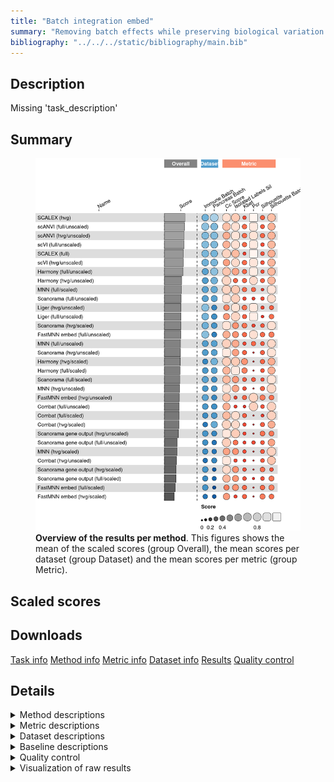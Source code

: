 ```yaml
---
title: "Batch integration embed"
summary: "Removing batch effects while preserving biological variation (embedding output)"
bibliography: "../../../static/bibliography/main.bib"
---
```


<script src="index_files/libs/htmlwidgets-1.5.4/htmlwidgets.js"></script>
<link href="index_files/libs/datatables-css-0.0.0/datatables-crosstalk.css" rel="stylesheet" />
<script src="index_files/libs/datatables-binding-0.25/datatables.js"></script>
<script src="index_files/libs/jquery-3.6.0/jquery-3.6.0.min.js"></script>
<link href="index_files/libs/dt-core-1.11.3/css/jquery.dataTables.min.css" rel="stylesheet" />
<link href="index_files/libs/dt-core-1.11.3/css/jquery.dataTables.extra.css" rel="stylesheet" />
<script src="index_files/libs/dt-core-1.11.3/js/jquery.dataTables.min.js"></script>
<link href="index_files/libs/dt-ext-select-1.11.3/css/select.dataTables.min.css" rel="stylesheet" />
<script src="index_files/libs/dt-ext-select-1.11.3/js/dataTables.select.min.js"></script>
<link href="index_files/libs/dt-ext-searchpanes-1.11.3/css/searchPanes.dataTables.min.css" rel="stylesheet" />
<script src="index_files/libs/dt-ext-searchpanes-1.11.3/js/dataTables.searchPanes.min.js"></script>
<script src="index_files/libs/jszip-1.11.3/jszip.min.js"></script>
<script src="index_files/libs/pdfmake-1.11.3/pdfmake.js"></script>
<script src="index_files/libs/pdfmake-1.11.3/vfs_fonts.js"></script>
<link href="index_files/libs/dt-ext-buttons-1.11.3/css/buttons.dataTables.min.css" rel="stylesheet" />
<script src="index_files/libs/dt-ext-buttons-1.11.3/js/dataTables.buttons.min.js"></script>
<script src="index_files/libs/dt-ext-buttons-1.11.3/js/buttons.html5.min.js"></script>
<script src="index_files/libs/dt-ext-buttons-1.11.3/js/buttons.colVis.min.js"></script>
<script src="index_files/libs/dt-ext-buttons-1.11.3/js/buttons.print.min.js"></script>
<link href="index_files/libs/crosstalk-1.2.0/css/crosstalk.min.css" rel="stylesheet" />
<script src="index_files/libs/crosstalk-1.2.0/js/crosstalk.min.js"></script>
<script src="index_files/libs/kePrint-0.0.1/kePrint.js"></script>
<link href="index_files/libs/lightable-0.0.1/lightable.css" rel="stylesheet" />


## Description

Missing 'task_description'

## Summary

<figure>
<img src="index.markdown_strict_files/figure-markdown_strict/summary-1.png" width="771" alt="Overview of the results per method. This figures shows the mean of the scaled scores (group Overall), the mean scores per dataset (group Dataset) and the mean scores per metric (group Metric)." />
<figcaption aria-hidden="true"><strong>Overview of the results per method</strong>. This figures shows the mean of the scaled scores (group Overall), the mean scores per dataset (group Dataset) and the mean scores per metric (group Metric).</figcaption>
</figure>

## Scaled scores

<div id="htmlwidget-18bbed02136a8447e906" style="width:100%;height:auto;" class="datatables html-widget"></div>
<script type="application/json" data-for="htmlwidget-18bbed02136a8447e906">{"x":{"filter":"none","vertical":false,"extensions":["Select","SearchPanes","Buttons"],"data":[["<a href=\"/bibliography#korsunsky2019fast\">Harmony (hvg/scaled)<\/a>","<a href=\"/bibliography#hansen2012removing\">Combat (hvg/scaled)<\/a>","<a href=\"/bibliography#hansen2012removing\">Combat (full/scaled)<\/a>","<a href=\"/bibliography#korsunsky2019fast\">Harmony (full/scaled)<\/a>","<a href=\"/bibliography#xiong2021online\">SCALEX (hvg)<\/a>","<a href=\"/bibliography#lun2019fastmnn\">FastMNN embed (full/unscaled)<\/a>","<a href=\"/bibliography#welch2019single\">Liger (full/unscaled)<\/a>","<a href=\"/bibliography#welch2019single\">Liger (hvg/unscaled)<\/a>","<a href=\"/bibliography#xu2021probabilistic\">scANVI (full/unscaled)<\/a>","<a href=\"/bibliography#xiong2021online\">SCALEX (hvg)<\/a>","<a href=\"/bibliography#korsunsky2019fast\">Harmony (full/unscaled)<\/a>","<a href=\"/bibliography#korsunsky2019fast\">Harmony (hvg/scaled)<\/a>","<a href=\"/bibliography#xu2021probabilistic\">scANVI (full/unscaled)<\/a>","<a href=\"/bibliography#xu2021probabilistic\">scANVI (hvg/unscaled)<\/a>","<a href=\"/bibliography#lopez2018deep\">scVI (full/unscaled)<\/a>","<a href=\"/bibliography#xu2021probabilistic\">scANVI (hvg/unscaled)<\/a>","<a href=\"/bibliography#hansen2012removing\">Combat (full/scaled)<\/a>","<a href=\"/bibliography#lopez2018deep\">scVI (full/unscaled)<\/a>","<a href=\"/bibliography#xu2021probabilistic\">scANVI (hvg/unscaled)<\/a>","<a href=\"/bibliography#xu2021probabilistic\">scANVI (full/unscaled)<\/a>","<a href=\"/bibliography#lopez2018deep\">scVI (full/unscaled)<\/a>","<a href=\"/bibliography#korsunsky2019fast\">Harmony (full/scaled)<\/a>","<a href=\"/bibliography#lopez2018deep\">scVI (hvg/unscaled)<\/a>","<a href=\"/bibliography#xiong2021online\">SCALEX (full)<\/a>","<a href=\"/bibliography#hansen2012removing\">Combat (hvg/scaled)<\/a>","<a href=\"/bibliography#xiong2021online\">SCALEX (full)<\/a>","<a href=\"/bibliography#lopez2018deep\">scVI (hvg/unscaled)<\/a>","<a href=\"/bibliography#xiong2021online\">SCALEX (full)<\/a>","<a href=\"/bibliography#lopez2018deep\">scVI (hvg/unscaled)<\/a>","<a href=\"/bibliography#korsunsky2019fast\">Harmony (full/unscaled)<\/a>","<a href=\"/bibliography#korsunsky2019fast\">Harmony (hvg/unscaled)<\/a>","<a href=\"/bibliography#xiong2021online\">SCALEX (hvg)<\/a>","<a href=\"/bibliography#hie2019efficient\">Scanorama (hvg/scaled)<\/a>","<a href=\"/bibliography#hie2019efficient\">Scanorama (full/scaled)<\/a>","<a href=\"/bibliography#haghverdi2018batch\">MNN (full/scaled)<\/a>","<a href=\"/bibliography#welch2019single\">Liger (full/unscaled)<\/a>","<a href=\"/bibliography#korsunsky2019fast\">Harmony (hvg/unscaled)<\/a>","<a href=\"/bibliography#haghverdi2018batch\">MNN (full/scaled)<\/a>","<a href=\"/bibliography#welch2019single\">Liger (hvg/unscaled)<\/a>","<a href=\"/bibliography#lun2019fastmnn\">FastMNN embed (full/unscaled)<\/a>","<a href=\"/bibliography#haghverdi2018batch\">MNN (full/scaled)<\/a>","<a href=\"/bibliography#hie2019efficient\">Scanorama (full/unscaled)<\/a>","<a href=\"/bibliography#hie2019efficient\">Scanorama (full/unscaled)<\/a>","<a href=\"/bibliography#hie2019efficient\">Scanorama (full/unscaled)<\/a>","<a href=\"/bibliography#korsunsky2019fast\">Harmony (full/unscaled)<\/a>","<a href=\"/bibliography#lun2019fastmnn\">FastMNN embed (hvg/unscaled)<\/a>","<a href=\"/bibliography#lun2019fastmnn\">FastMNN embed (full/scaled)<\/a>","<a href=\"/bibliography#haghverdi2018batch\">MNN (full/unscaled)<\/a>","<a href=\"/bibliography#hie2019efficient\">Scanorama (hvg/unscaled)<\/a>","<a href=\"/bibliography#hie2019efficient\">Scanorama (full/scaled)<\/a>","<a href=\"/bibliography#haghverdi2018batch\">MNN (full/unscaled)<\/a>","<a href=\"/bibliography#korsunsky2019fast\">Harmony (hvg/unscaled)<\/a>","<a href=\"/bibliography#hie2019efficient\">Scanorama gene output (hvg/scaled)<\/a>","<a href=\"/bibliography#hie2019efficient\">Scanorama (hvg/unscaled)<\/a>","<a href=\"/bibliography#haghverdi2018batch\">MNN (full/unscaled)<\/a>","<a href=\"/bibliography#hie2019efficient\">Scanorama (hvg/unscaled)<\/a>","<a href=\"/bibliography#haghverdi2018batch\">MNN (hvg/unscaled)<\/a>","<a href=\"/bibliography#hie2019efficient\">Scanorama (hvg/scaled)<\/a>","<a href=\"/bibliography#hansen2012removing\">Combat (full/unscaled)<\/a>","<a href=\"/bibliography#korsunsky2019fast\">Harmony (full/scaled)<\/a>","<a href=\"/bibliography#haghverdi2018batch\">MNN (hvg/unscaled)<\/a>","<a href=\"/bibliography#haghverdi2018batch\">MNN (hvg/unscaled)<\/a>","<a href=\"/bibliography#hie2019efficient\">Scanorama gene output (full/scaled)<\/a>","<a href=\"/bibliography#hie2019efficient\">Scanorama gene output (hvg/unscaled)<\/a>","<a href=\"/bibliography#hansen2012removing\">Combat (full/unscaled)<\/a>","<a href=\"/bibliography#hie2019efficient\">Scanorama gene output (full/unscaled)<\/a>","<a href=\"/bibliography#hie2019efficient\">Scanorama (full/scaled)<\/a>","<a href=\"/bibliography#hansen2012removing\">Combat (full/unscaled)<\/a>","<a href=\"/bibliography#welch2019single\">Liger (full/unscaled)<\/a>","<a href=\"/bibliography#hansen2012removing\">Combat (full/scaled)<\/a>","<a href=\"/bibliography#hie2019efficient\">Scanorama gene output (hvg/unscaled)<\/a>","<a href=\"/bibliography#haghverdi2018batch\">MNN (hvg/scaled)<\/a>","<a href=\"/bibliography#lun2019fastmnn\">FastMNN embed (hvg/unscaled)<\/a>","<a href=\"/bibliography#korsunsky2019fast\">Harmony (hvg/scaled)<\/a>","<a href=\"/bibliography#hansen2012removing\">Combat (hvg/unscaled)<\/a>","<a href=\"/bibliography#hie2019efficient\">Scanorama gene output (hvg/unscaled)<\/a>","<a href=\"/bibliography#welch2019single\">Liger (hvg/unscaled)<\/a>","<a href=\"/bibliography#hie2019efficient\">Scanorama gene output (full/unscaled)<\/a>","<a href=\"/bibliography#hie2019efficient\">Scanorama (hvg/scaled)<\/a>","<a href=\"/bibliography#hie2019efficient\">Scanorama gene output (full/scaled)<\/a>","<a href=\"/bibliography#hansen2012removing\">Combat (hvg/unscaled)<\/a>","<a href=\"/bibliography#lun2019fastmnn\">FastMNN embed (full/unscaled)<\/a>","<a href=\"/bibliography#hansen2012removing\">Combat (hvg/scaled)<\/a>","<a href=\"/bibliography#hie2019efficient\">Scanorama gene output (full/unscaled)<\/a>","<a href=\"/bibliography#haghverdi2018batch\">MNN (hvg/scaled)<\/a>","<a href=\"/bibliography#lun2019fastmnn\">FastMNN embed (hvg/scaled)<\/a>","<a href=\"/bibliography#lun2019fastmnn\">FastMNN embed (full/scaled)<\/a>","<a href=\"/bibliography#lun2019fastmnn\">FastMNN embed (hvg/unscaled)<\/a>","<a href=\"/bibliography#hansen2012removing\">Combat (hvg/unscaled)<\/a>","<a href=\"/bibliography#hie2019efficient\">Scanorama gene output (hvg/scaled)<\/a>","<a href=\"/bibliography#hie2019efficient\">Scanorama gene output (full/scaled)<\/a>","<a href=\"/bibliography#haghverdi2018batch\">MNN (hvg/scaled)<\/a>","<a href=\"/bibliography#lun2019fastmnn\">FastMNN embed (hvg/scaled)<\/a>","<a href=\"/bibliography#lun2019fastmnn\">FastMNN embed (hvg/scaled)<\/a>","<a href=\"/bibliography#lun2019fastmnn\">FastMNN embed (full/scaled)<\/a>","<a href=\"/bibliography#hie2019efficient\">Scanorama gene output (hvg/scaled)<\/a>"],["<a href=\"/bibliography#luecken2022benchmarking\">Pancreas (by batch)<\/a>","<a href=\"/bibliography#luecken2022benchmarking\">Pancreas (by batch)<\/a>","<a href=\"/bibliography#luecken2022benchmarking\">Pancreas (by batch)<\/a>","<a href=\"/bibliography#luecken2022benchmarking\">Pancreas (by batch)<\/a>","<a href=\"/bibliography#luecken2022benchmarking\">Pancreas (by batch)<\/a>","<a href=\"/bibliography#luecken2022benchmarking\">Immune (by batch)<\/a>","<a href=\"/bibliography#luecken2022benchmarking\">Immune (by batch)<\/a>","<a href=\"/bibliography#luecken2022benchmarking\">Immune (by batch)<\/a>","<a href=\"/bibliography#luecken2022benchmarking\">Immune (by batch)<\/a>","Overall mean","<a href=\"/bibliography#luecken2022benchmarking\">Pancreas (by batch)<\/a>","Overall mean","Overall mean","<a href=\"/bibliography#luecken2022benchmarking\">Pancreas (by batch)<\/a>","<a href=\"/bibliography#luecken2022benchmarking\">Immune (by batch)<\/a>","Overall mean","Overall mean","Overall mean","<a href=\"/bibliography#luecken2022benchmarking\">Immune (by batch)<\/a>","<a href=\"/bibliography#luecken2022benchmarking\">Pancreas (by batch)<\/a>","<a href=\"/bibliography#luecken2022benchmarking\">Pancreas (by batch)<\/a>","Overall mean","<a href=\"/bibliography#luecken2022benchmarking\">Pancreas (by batch)<\/a>","<a href=\"/bibliography#luecken2022benchmarking\">Immune (by batch)<\/a>","Overall mean","Overall mean","Overall mean","<a href=\"/bibliography#luecken2022benchmarking\">Pancreas (by batch)<\/a>","<a href=\"/bibliography#luecken2022benchmarking\">Immune (by batch)<\/a>","Overall mean","<a href=\"/bibliography#luecken2022benchmarking\">Pancreas (by batch)<\/a>","<a href=\"/bibliography#luecken2022benchmarking\">Immune (by batch)<\/a>","<a href=\"/bibliography#luecken2022benchmarking\">Immune (by batch)<\/a>","<a href=\"/bibliography#luecken2022benchmarking\">Immune (by batch)<\/a>","<a href=\"/bibliography#luecken2022benchmarking\">Pancreas (by batch)<\/a>","Overall mean","Overall mean","Overall mean","Overall mean","Overall mean","<a href=\"/bibliography#luecken2022benchmarking\">Immune (by batch)<\/a>","<a href=\"/bibliography#luecken2022benchmarking\">Pancreas (by batch)<\/a>","Overall mean","<a href=\"/bibliography#luecken2022benchmarking\">Immune (by batch)<\/a>","<a href=\"/bibliography#luecken2022benchmarking\">Immune (by batch)<\/a>","<a href=\"/bibliography#luecken2022benchmarking\">Immune (by batch)<\/a>","<a href=\"/bibliography#luecken2022benchmarking\">Immune (by batch)<\/a>","<a href=\"/bibliography#luecken2022benchmarking\">Pancreas (by batch)<\/a>","<a href=\"/bibliography#luecken2022benchmarking\">Pancreas (by batch)<\/a>","Overall mean","Overall mean","<a href=\"/bibliography#luecken2022benchmarking\">Immune (by batch)<\/a>","<a href=\"/bibliography#luecken2022benchmarking\">Immune (by batch)<\/a>","Overall mean","<a href=\"/bibliography#luecken2022benchmarking\">Immune (by batch)<\/a>","<a href=\"/bibliography#luecken2022benchmarking\">Immune (by batch)<\/a>","<a href=\"/bibliography#luecken2022benchmarking\">Immune (by batch)<\/a>","Overall mean","<a href=\"/bibliography#luecken2022benchmarking\">Immune (by batch)<\/a>","<a href=\"/bibliography#luecken2022benchmarking\">Immune (by batch)<\/a>","Overall mean","<a href=\"/bibliography#luecken2022benchmarking\">Pancreas (by batch)<\/a>","<a href=\"/bibliography#luecken2022benchmarking\">Immune (by batch)<\/a>","<a href=\"/bibliography#luecken2022benchmarking\">Immune (by batch)<\/a>","Overall mean","<a href=\"/bibliography#luecken2022benchmarking\">Immune (by batch)<\/a>","<a href=\"/bibliography#luecken2022benchmarking\">Pancreas (by batch)<\/a>","<a href=\"/bibliography#luecken2022benchmarking\">Pancreas (by batch)<\/a>","<a href=\"/bibliography#luecken2022benchmarking\">Pancreas (by batch)<\/a>","<a href=\"/bibliography#luecken2022benchmarking\">Immune (by batch)<\/a>","Overall mean","<a href=\"/bibliography#luecken2022benchmarking\">Immune (by batch)<\/a>","Overall mean","<a href=\"/bibliography#luecken2022benchmarking\">Immune (by batch)<\/a>","<a href=\"/bibliography#luecken2022benchmarking\">Pancreas (by batch)<\/a>","<a href=\"/bibliography#luecken2022benchmarking\">Pancreas (by batch)<\/a>","<a href=\"/bibliography#luecken2022benchmarking\">Pancreas (by batch)<\/a>","Overall mean","<a href=\"/bibliography#luecken2022benchmarking\">Pancreas (by batch)<\/a>","Overall mean","Overall mean","<a href=\"/bibliography#luecken2022benchmarking\">Pancreas (by batch)<\/a>","<a href=\"/bibliography#luecken2022benchmarking\">Immune (by batch)<\/a>","<a href=\"/bibliography#luecken2022benchmarking\">Pancreas (by batch)<\/a>","Overall mean","<a href=\"/bibliography#luecken2022benchmarking\">Immune (by batch)<\/a>","Overall mean","<a href=\"/bibliography#luecken2022benchmarking\">Pancreas (by batch)<\/a>","<a href=\"/bibliography#luecken2022benchmarking\">Immune (by batch)<\/a>","Overall mean","<a href=\"/bibliography#luecken2022benchmarking\">Pancreas (by batch)<\/a>","<a href=\"/bibliography#luecken2022benchmarking\">Pancreas (by batch)<\/a>","Overall mean","<a href=\"/bibliography#luecken2022benchmarking\">Pancreas (by batch)<\/a>","<a href=\"/bibliography#luecken2022benchmarking\">Pancreas (by batch)<\/a>","<a href=\"/bibliography#luecken2022benchmarking\">Pancreas (by batch)<\/a>"],[0.830342082143962,0.818481492415369,0.780900014851688,0.721544094696514,0.695262222490631,0.674350034602808,0.640363530320094,0.634133829250519,0.633954219686547,0.630841692361462,0.629910706441419,0.619789791452365,0.615696081692362,0.613149832439094,0.610519954898054,0.607226865263309,0.607056473757805,0.603663524472297,0.601303898087524,0.597437943698178,0.596807094046539,0.593419752710605,0.591613372265102,0.590849547664429,0.590639145661571,0.583467405171567,0.582941062620936,0.576085262678706,0.57426875297677,0.570758930705878,0.570585925580242,0.566421162232292,0.556799203408421,0.554438739869072,0.540889994218273,0.538208823730244,0.532403561951609,0.527671172054387,0.518695568158626,0.518574981746516,0.514452349890501,0.514087342556715,0.513420777779509,0.512754213002302,0.511607154970338,0.507371020481316,0.503875800331133,0.500400508382689,0.499715435058483,0.496828449749993,0.494923026268744,0.494221198322976,0.493806615072112,0.493215705387948,0.489445544154798,0.486715975717414,0.469066653509971,0.467887118784029,0.465824655636025,0.465295410724695,0.464833501267166,0.46060034902436,0.457844780931357,0.457349749648992,0.452475094082026,0.439312450900809,0.439218159630915,0.439125532528027,0.436054117140394,0.433212932663923,0.431365600486338,0.431314288544008,0.425568366523619,0.409237500760768,0.405777339361165,0.405381451323684,0.403257307066734,0.396863869796751,0.378975034159637,0.377248184419719,0.374028435402145,0.362799928890224,0.362796798907774,0.354415288692692,0.353877298724743,0.345829587579965,0.344601091446909,0.343765712565923,0.342279531443126,0.324728193487132,0.296651587908081,0.276440308905478,0.269059824590412,0.192290061600859,0.185326382562686,0.155649771902152],[0.817024723263382,0.866909742410789,0.47452401217796,0.593263708636982,0.862364979640969,0.907529931898622,0.615841008076835,0.58912476611107,0.759573111334184,0.829342073906419,0.724667368001618,0.755421547781379,0.689812562032545,0.542396853430546,0.645228123721155,0.612402520272751,0.666011503375278,0.632610439153294,0.682408187114955,0.620052012730906,0.619992754585433,0.646342906309036,0.467635113092525,0.87480332994217,0.775594330246347,0.777322432757356,0.559275937450766,0.679841535572542,0.650916761809008,0.720018089016806,0.901494512535541,0.796319168171869,0.849305285273427,0.61010191629458,0.786929798029188,0.516064490577518,0.793849624376047,0.776611576457153,0.442240520826855,0.617485618174948,0.766293354885118,0.898099268969968,0.880878404544038,0.863657540118108,0.715368810031994,0.741153454725657,0.697167999708932,0.715869070452185,0.929934892406132,0.673961703549731,0.766800074298556,0.686204736216553,0.779672046346102,0.924763279483366,0.817731078144927,0.9195916665606,0.888299955624552,0.868346930850879,0.677557700350456,0.699422103981091,0.867526259469112,0.846752563313672,0.454748272714258,0.900462597700239,0.61628103234067,0.765671044101939,0.737821490804882,0.555004364330884,0.416287973078201,0.857498994572595,0.899996163207041,0.4587351006166,0.702555605220062,0.693818372299377,0.908967483772909,0.899529728713843,0.29535627554264,0.760832407994633,0.887388576428331,0.649444429615464,0.897930126682128,0.327441304451274,0.684278918081906,0.755993771887327,0.569144104689491,0.63454495625121,0.412605603071036,0.663957755714467,0.886892769591348,0.807272671900136,0.84414058651667,0.679553108762382,0.543275012838434,0.452005069425659,0.128043206433141,0.834873297454169],[2.57636572567016,2.67175413423402,2.84624473380869,2.35601917025574,0.834887837314588,1.30182163530936,1.35786858890336,1.10294848841754,0.95098282850757,0.73506505133665,0.594545675540861,1.52908837560418,0.841109879195853,0.881609065146573,0.965574200122554,0.865008743351928,1.74357211319992,0.84431597294247,0.848408421557283,0.731236929884136,0.723057745762386,1.59461798109076,0.867115042403498,0.757287920307357,1.64934241933852,0.667893390081874,0.809604148057879,0.578498859856391,0.752093253712259,0.580739697250494,0.137514533132544,0.635242265358712,0.995728699460183,1.24364118941017,0.57918079632583,0.971107484582301,0.31491014617281,0.733952367019481,0.903251561122935,0.574731190854654,0.888723937713132,0.60616623654856,0.764814544150131,0.923462851751701,0.566933718960127,0.38645492937036,1.30170687616571,0.355981572655357,0.334454453682327,0.652252995111942,0.602379690099591,0.492305759213077,1.18457006298094,0.560246391929404,0.848777807543825,0.786038330176481,0.800232830326475,0.256899942129659,0.346419637881698,0.833216791925773,0.576226427242851,0.352220024159227,1.24614063421745,0.906202829681479,0.165215033857642,0.714689219160287,0.0608648008137105,-0.0159895701664143,0.584346380261241,0.640899492591148,0.754808759807816,1.01328368824671,-0.00490431685608753,0.481811025538206,0.0648557951054838,0.603414689934153,0.703554633828332,0.376376937321667,-0.481928815200864,0.629801520419239,0.205815932080866,-0.152359253600056,0.626930704443017,0.0380646554830471,0.287772997730186,0.386454161995521,0.574673807121942,-0.396263563082535,0.346776069056248,0.341040245488576,0.0134624066210258,-0.437737692786339,-0.00485570015533979,-0.396165562306201,-0.152359261921824,-0.502489572003783],[0.663251890474017,0.369026289600275,0.45091185162956,0.527461278262548,0.356888986188047,0.325034295796254,0.423575778165513,0.514293178403545,0.23239775666668,0.22112932854322,0.512789204618928,0.505403376624209,0.343076426560841,0.471309639408174,0.233748080774813,0.343882273285101,0.291876899339057,0.332230615862767,0.216454907162028,0.453755096455002,0.430713150950721,0.43400120318647,0.466526734718717,0.0981908804787617,0.2090517226846,0.184892494634373,0.343016309158287,0.271594108789984,0.219505883597856,0.318059039475134,0.511180921776536,0.0853696708983927,0.301525970374051,0.233610325666217,0.390372704327288,0.303596728404076,0.318297898186414,0.327215315551289,0.360557102768861,0.325149035328528,0.26405792677529,0.274175136724371,0.213624840937664,0.153074545150957,0.123328874331339,0.258191365564825,0.323710646686708,0.28482873531585,0.420699892954371,0.275721457125482,0.210038453333158,0.125414874596293,0.185444248579084,0.305355726723801,0.135248171350466,0.190011560493231,0.142086155225457,0.37242440569741,0.0358827034548521,0.340541128110392,0.240619635387434,0.33915311554941,0.189850206559666,0.131351237858113,0.144499207319947,0.188703811072265,0.317832588584747,0.253115711185042,0.18361767864264,0.132841947048555,0.192080543983844,0.137159576738983,0.310979999123761,0.347554862774401,0.306982899740973,0.252809850109575,0.206821027134178,0.178134218194823,0.44332284102077,0.247679891299659,0.163287623420266,0.325263774860801,0.0490771557689262,0.167564625317381,0.221780666054643,0.25548648411094,0.324372328954422,0.363768632682696,0.0195923470995595,0.240316943663484,0.305509576039652,0.306401755370302,0.309913461958073,0.364340439805206,0.325034011222136,0.295189638747884],[0,0,0,0,0.999115030629539,0.811083319092704,0.945027501802242,0.933240984689415,0.920569869692177,0.998493370813719,0.918394476206077,0,0.907257911300629,0.798812714822855,0.936025116621954,0.856391268599603,0,0.922247431525944,0.913969822376352,0.893945952909081,0.908469746429935,0,0.823644325942928,0.999679237780285,0,0.999818832209168,0.877660953070251,0.999958426638051,0.931677580197573,0.928670860366357,0.737833272943568,0.9978717109979,0.153420987824245,0.214963411623645,0.514515720508234,0.94857980516422,0.809841073161251,0.312825641661695,0.904874057266294,0.838148323201644,0.111135562815157,0.191624606964657,0.178596810287025,0.165569013609393,0.938947244526638,0.859880242740493,0,0.465506074310385,0,0.28311871811498,0.322103969843716,0.881848873378933,2.54566659766631e-06,0.0086695122655691,0.178701865377046,0.0173390245311382,7.0924966909716e-07,0.203093189356773,0.888763724464859,0,5.27701146488323e-07,3.46152623879485e-07,0.0882538409673705,1.15518336628706e-06,0.766829617838126,0.0374242392731724,0.351274024606314,0.644895511211393,0.952132108526197,0,6.75845853719596e-07,2.45469761003791e-06,0.778708602059547,0,0,1.96508341152127e-07,0.876507129843173,0.224842371863467,0.2527653908893,0.0939722418150608,0,0.865213327310585,0,0.412260504453761,1.22734880501896e-06,0,0,0.6975369613786,0,1.27283329883316e-06,0.099690642662751,0,0,0,0,0],[0.394675572076878,0.337150526055593,0.132648146102164,0.259401304901277,0.339426508191759,0.19686336377047,0.189078082392577,0.257980177886259,0.321854332077644,0.308630414204542,0.232290809678538,0.320575324047197,0.28500238622279,0.303851896878175,0.253846904207843,0.322023492251542,0.168891493423439,0.234350781802185,0.340195087624908,0.248150440367936,0.214854659396528,0.257736159542172,0.257334040096225,0.250805356156892,0.300237293836763,0.250401843718733,0.254036784785468,0.249998331280574,0.250739529474711,0.221681851732572,0.346678451350689,0.277834320217325,0.255557864240707,0.239897773917177,0.0655898472061971,0.142834322904406,0.298095613738948,0.145062852768757,0.200668194466208,0.341513842078895,0.224535858331317,0.20549968856788,0.223600237909866,0.241700787251852,0.211072893786607,0.299094738414577,0.196871938328208,0.253259971684196,0.308961318914888,0.220988023167532,0.267349111208317,0.249512776127207,0.311279805869757,0.298268913004528,0.281438250732439,0.287576507094169,0.296217357436288,0.262567179311614,0.228754277235266,0.256071014183068,0.307137977812783,0.318058598189278,0.258859733812755,0.331806221225661,0.247604177468588,0.252052508755492,0.202078272417887,0.266454077701909,0.0965905634162349,0.205134840744714,0.364061944967837,0.282147191982371,0.407615832080041,0.246475076017516,0.284434740768801,0.396317668710014,0.143356211046157,0.266143206019514,0.269576494382521,0.249628992901794,0.265625129941367,0.48616432038732,0.263324061617932,0.280233903283536,0.279374430393789,0.29908363168422,0.341518119446147,0.516136925745504,0.246815519113933,0.353931134472838,0.240398251990832,0.276601668805207,0.407615841194363,0.516148050704507,0.486164300564085,0.396582463075919],[0.530734581379332,0.666048262191532,0.781071345391749,0.593119106122538,0.778889992978884,0.503767661749436,0.310790222580032,0.407215379995287,0.618347419841025,0.69238991536422,0.79677670460249,0.608250124657219,0.627917324841517,0.680918824948242,0.628697303940009,0.643652893818929,0.771986833209137,0.656225905547119,0.606386962689616,0.637487229842009,0.68375450715423,0.627820266135191,0.66742497733672,0.564330561321108,0.609609107863197,0.6204754376279,0.654052243202965,0.676620313934693,0.64067950906921,0.655384046393906,0.788813861742577,0.605889837749556,0.785256413277913,0.784417822302641,0.908751098912902,0.347070110748941,0.659427016074185,0.870359278867949,0.300581972500605,0.414421880840427,0.831967458822996,0.908959117564855,0.819009828848328,0.7290605401318,0.513991388185323,0.499451392071981,0.503797341097243,0.926957625878164,1.00424205239318,0.874927801430294,0.800866858829124,0.530040170405793,0.501870980990198,0.861990408921021,0.674776091780084,0.719738765448863,0.687562913197386,0.843991065357838,0.617569890429021,0.662521426147844,0.797490179989669,0.907417446781952,0.509215997316637,0.474274456245094,0.774421495667184,0.677333883041701,0.965437780557947,0.931273100905347,0.38334999891785,0.762902321026525,0.377245515105638,0.696557718981775,0.358454477514393,0.685765667935106,0.869423116778821,0.280216573966181,0.193948565005922,0.5748540773864,0.902725717437763,0.392962030467096,0.711511800288244,0.325076099931418,0.553169953534861,0.472374271731099,0.765190366131546,0.499408291437901,0.41443669008791,0.217457562956805,0.553600483797667,0.20580689256446,0.276708063617555,0.833823013281317,0.358410331706941,0.217412371975982,0.325076039078578,-0.0902571958612774],[2050,848,1149,1931,3790,880,29559,4280,25942,5415,1952,1740.5,27165.5,4498,55979,6807,964,38513.5,9116,28389,21048,1806.5,25098,28229,914,27314,24229.5,26399,23361,1906.5,1884,7040,739,4820,28350,23879.5,1777,18719.5,4094.5,839.5,9089,11450,7135.5,2821,1861,819,1200,12240,1197,3305.5,17749,1670,1839,1283,23258,1369,2630,993,840,1682,2149,1668,14477,659,919,5360,1791,998,18200,779,1033,2810,713.5,1431,848,1407,3909,8214.5,1247,13703,929,799,980,11069,2288.5,730,1119,608,1010,1543,12929,1767,674,618,1038,1247],[507.8,169.1,261.5,1034,2176,83.6,101.5,101.7,1558.3,1885.25,1135.7,722.3,1553.7,1389.4,2277.7,1728.3,362.05,2434.45,2067.2,1549.1,2591.2,1214.9,1379.8,2497,156.1,2278.6,1392.5,2060.2,1405.2,1168.05,1043.1,1594.5,412,1271.6,2672,100.95,1087.3,1974.75,102.4,81.35,1277.5,1305.5,1281.6,1257.7,1200.4,70.4,88.2,2649.1,217.4,1302.95,2227.4,1131.5,321.7,370.45,1805.7,523.5,1280.3,301.55,156.7,1395.8,797.55,314.8,1468.9,798.9,160.45,1839.4,1334.3,164.2,100.4,462.6,506.5,1416.6,69.1,936.8,214,214.1,103.1,1552.55,191.1,1246.9,181.75,79.1,143.1,1265.7,860.15,77.7,87.6,67.8,149.5,328.95,1024.9,303.7,73.1,68.5,87,336.2],[2.5390625,3.61328125,15.52734375,7.32421875,19.53125,6.93359375,15.13671875,4.78515625,5.6640625,18.9453125,2.44140625,2.734375,5.712890625,3.7109375,3.3203125,8.88671875,17.578125,3.515625,14.0625,5.76171875,3.7109375,8.0078125,3.22265625,23.73046875,4.6875,23.876953125,3.173828125,24.0234375,3.125,2.392578125,2.05078125,18.359375,8.69140625,38.18359375,492.578125,14.208984375,2.099609375,538.8671875,4.19921875,6.689453125,585.15625,26.3671875,22.0703125,17.7734375,2.34375,3.125,13.18359375,324.8046875,4.6875,34.228515625,346.337890625,2.1484375,8.7890625,6.005859375,367.87109375,7.32421875,74.4140625,6.787109375,17.1875,8.69140625,43.701171875,12.98828125,38.18359375,7.32421875,15.380859375,17.7734375,30.2734375,13.57421875,13.28125,19.62890625,6.0546875,132.2265625,3.076171875,2.9296875,3.22265625,4.78515625,3.61328125,22.021484375,4.8828125,34.27734375,3.955078125,6.4453125,5.76171875,26.26953125,104.345703125,4.1015625,12.20703125,3.02734375,4.6875,6.8359375,30.37109375,76.46484375,3.662109375,3.22265625,11.23046875,4.8828125],["<a href=\"https://github.com/lilab-bcb/harmony-pytorch\">v0.1.7<\/a>","<a href=\"https://scanpy.readthedocs.io/en/stable/api/scanpy.pp.combat.html\">v1.9.1<\/a>","<a href=\"https://scanpy.readthedocs.io/en/stable/api/scanpy.pp.combat.html\">v1.9.1<\/a>","<a href=\"https://github.com/lilab-bcb/harmony-pytorch\">v0.1.7<\/a>","<a href=\"https://github.com/jsxlei/SCALEX\">v1.0.2<\/a>","<a href=\"https://doi.org/doi:10.18129/B9.bioc.batchelor\">v1.12.3<\/a>","<a href=\"https://github.com/welch-lab/liger\">v0.5.0.9000<\/a>","<a href=\"https://github.com/welch-lab/liger\">v0.5.0.9000<\/a>","<a href=\"https://github.com/YosefLab/scvi-tools\">v0.19.0<\/a>","<a href=\"https://github.com/jsxlei/SCALEX\">v1.0.2<\/a>","<a href=\"https://github.com/lilab-bcb/harmony-pytorch\">v0.1.7<\/a>","<a href=\"https://github.com/lilab-bcb/harmony-pytorch\">v0.1.7<\/a>","<a href=\"https://github.com/YosefLab/scvi-tools\">v0.19.0<\/a>","<a href=\"https://github.com/YosefLab/scvi-tools\">v0.19.0<\/a>","<a href=\"https://github.com/YosefLab/scvi-tools\">v0.19.0<\/a>","<a href=\"https://github.com/YosefLab/scvi-tools\">v0.19.0<\/a>","<a href=\"https://scanpy.readthedocs.io/en/stable/api/scanpy.pp.combat.html\">v1.9.1<\/a>","<a href=\"https://github.com/YosefLab/scvi-tools\">v0.19.0<\/a>","<a href=\"https://github.com/YosefLab/scvi-tools\">v0.19.0<\/a>","<a href=\"https://github.com/YosefLab/scvi-tools\">v0.19.0<\/a>","<a href=\"https://github.com/YosefLab/scvi-tools\">v0.19.0<\/a>","<a href=\"https://github.com/lilab-bcb/harmony-pytorch\">v0.1.7<\/a>","<a href=\"https://github.com/YosefLab/scvi-tools\">v0.19.0<\/a>","<a href=\"https://github.com/jsxlei/SCALEX\">v1.0.2<\/a>","<a href=\"https://scanpy.readthedocs.io/en/stable/api/scanpy.pp.combat.html\">v1.9.1<\/a>","<a href=\"https://github.com/jsxlei/SCALEX\">v1.0.2<\/a>","<a href=\"https://github.com/YosefLab/scvi-tools\">v0.19.0<\/a>","<a href=\"https://github.com/jsxlei/SCALEX\">v1.0.2<\/a>","<a href=\"https://github.com/YosefLab/scvi-tools\">v0.19.0<\/a>","<a href=\"https://github.com/lilab-bcb/harmony-pytorch\">v0.1.7<\/a>","<a href=\"https://github.com/lilab-bcb/harmony-pytorch\">v0.1.7<\/a>","<a href=\"https://github.com/jsxlei/SCALEX\">v1.0.2<\/a>","<a href=\"https://github.com/brianhie/scanorama\">v1.7<\/a>","<a href=\"https://github.com/brianhie/scanorama\">v1.7<\/a>","<a href=\"https://github.com/chriscainx/mnnpy\">v0.1.9.5<\/a>","<a href=\"https://github.com/welch-lab/liger\">v0.5.0.9000<\/a>","<a href=\"https://github.com/lilab-bcb/harmony-pytorch\">v0.1.7<\/a>","<a href=\"https://github.com/chriscainx/mnnpy\">v0.1.9.5<\/a>","<a href=\"https://github.com/welch-lab/liger\">v0.5.0.9000<\/a>","<a href=\"https://doi.org/doi:10.18129/B9.bioc.batchelor\">v1.12.3<\/a>","<a href=\"https://github.com/chriscainx/mnnpy\">v0.1.9.5<\/a>","<a href=\"https://github.com/brianhie/scanorama\">v1.7<\/a>","<a href=\"https://github.com/brianhie/scanorama\">v1.7<\/a>","<a href=\"https://github.com/brianhie/scanorama\">v1.7<\/a>","<a href=\"https://github.com/lilab-bcb/harmony-pytorch\">v0.1.7<\/a>","<a href=\"https://doi.org/doi:10.18129/B9.bioc.batchelor\">v1.12.3<\/a>","<a href=\"https://doi.org/doi:10.18129/B9.bioc.batchelor\">v1.12.3<\/a>","<a href=\"https://github.com/chriscainx/mnnpy\">v0.1.9.5<\/a>","<a href=\"https://github.com/brianhie/scanorama\">v1.7<\/a>","<a href=\"https://github.com/brianhie/scanorama\">v1.7<\/a>","<a href=\"https://github.com/chriscainx/mnnpy\">v0.1.9.5<\/a>","<a href=\"https://github.com/lilab-bcb/harmony-pytorch\">v0.1.7<\/a>","<a href=\"https://github.com/brianhie/scanorama\">v1.7<\/a>","<a href=\"https://github.com/brianhie/scanorama\">v1.7<\/a>","<a href=\"https://github.com/chriscainx/mnnpy\">v0.1.9.5<\/a>","<a href=\"https://github.com/brianhie/scanorama\">v1.7<\/a>","<a href=\"https://github.com/chriscainx/mnnpy\">v0.1.9.5<\/a>","<a href=\"https://github.com/brianhie/scanorama\">v1.7<\/a>","<a href=\"https://scanpy.readthedocs.io/en/stable/api/scanpy.pp.combat.html\">v1.9.1<\/a>","<a href=\"https://github.com/lilab-bcb/harmony-pytorch\">v0.1.7<\/a>","<a href=\"https://github.com/chriscainx/mnnpy\">v0.1.9.5<\/a>","<a href=\"https://github.com/chriscainx/mnnpy\">v0.1.9.5<\/a>","<a href=\"https://github.com/brianhie/scanorama\">v1.7<\/a>","<a href=\"https://github.com/brianhie/scanorama\">v1.7<\/a>","<a href=\"https://scanpy.readthedocs.io/en/stable/api/scanpy.pp.combat.html\">v1.9.1<\/a>","<a href=\"https://github.com/brianhie/scanorama\">v1.7<\/a>","<a href=\"https://github.com/brianhie/scanorama\">v1.7<\/a>","<a href=\"https://scanpy.readthedocs.io/en/stable/api/scanpy.pp.combat.html\">v1.9.1<\/a>","<a href=\"https://github.com/welch-lab/liger\">v0.5.0.9000<\/a>","<a href=\"https://scanpy.readthedocs.io/en/stable/api/scanpy.pp.combat.html\">v1.9.1<\/a>","<a href=\"https://github.com/brianhie/scanorama\">v1.7<\/a>","<a href=\"https://github.com/chriscainx/mnnpy\">v0.1.9.5<\/a>","<a href=\"https://doi.org/doi:10.18129/B9.bioc.batchelor\">v1.12.3<\/a>","<a href=\"https://github.com/lilab-bcb/harmony-pytorch\">v0.1.7<\/a>","<a href=\"https://scanpy.readthedocs.io/en/stable/api/scanpy.pp.combat.html\">v1.9.1<\/a>","<a href=\"https://github.com/brianhie/scanorama\">v1.7<\/a>","<a href=\"https://github.com/welch-lab/liger\">v0.5.0.9000<\/a>","<a href=\"https://github.com/brianhie/scanorama\">v1.7<\/a>","<a href=\"https://github.com/brianhie/scanorama\">v1.7<\/a>","<a href=\"https://github.com/brianhie/scanorama\">v1.7<\/a>","<a href=\"https://scanpy.readthedocs.io/en/stable/api/scanpy.pp.combat.html\">v1.9.1<\/a>","<a href=\"https://doi.org/doi:10.18129/B9.bioc.batchelor\">v1.12.3<\/a>","<a href=\"https://scanpy.readthedocs.io/en/stable/api/scanpy.pp.combat.html\">v1.9.1<\/a>","<a href=\"https://github.com/brianhie/scanorama\">v1.7<\/a>","<a href=\"https://github.com/chriscainx/mnnpy\">v0.1.9.5<\/a>","<a href=\"https://doi.org/doi:10.18129/B9.bioc.batchelor\">v1.12.3<\/a>","<a href=\"https://doi.org/doi:10.18129/B9.bioc.batchelor\">v1.12.3<\/a>","<a href=\"https://doi.org/doi:10.18129/B9.bioc.batchelor\">v1.12.3<\/a>","<a href=\"https://scanpy.readthedocs.io/en/stable/api/scanpy.pp.combat.html\">v1.9.1<\/a>","<a href=\"https://github.com/brianhie/scanorama\">v1.7<\/a>","<a href=\"https://github.com/brianhie/scanorama\">v1.7<\/a>","<a href=\"https://github.com/chriscainx/mnnpy\">v0.1.9.5<\/a>","<a href=\"https://doi.org/doi:10.18129/B9.bioc.batchelor\">v1.12.3<\/a>","<a href=\"https://doi.org/doi:10.18129/B9.bioc.batchelor\">v1.12.3<\/a>","<a href=\"https://doi.org/doi:10.18129/B9.bioc.batchelor\">v1.12.3<\/a>","<a href=\"https://github.com/brianhie/scanorama\">v1.7<\/a>"]],"container":"<table class=\"stripe compact\">\n  <thead>\n    <tr>\n      <th>Method<\/th>\n      <th>Dataset<\/th>\n      <th>Mean score<\/th>\n      <th>Cell Cycle Score<\/th>\n      <th>Isolated label Silhouette<\/th>\n      <th>kBET<\/th>\n      <th>PC Regression<\/th>\n      <th>Silhouette<\/th>\n      <th>Batch ASW<\/th>\n      <th>Runtime (s)<\/th>\n      <th>CPU (%)<\/th>\n      <th>Memory (GB)<\/th>\n      <th>Library<\/th>\n    <\/tr>\n  <\/thead>\n<\/table>","options":{"dom":"Bfrtip","paging":false,"columnDefs":[{"targets":10,"render":"function(data, type, row, meta) {\n    return type !== 'display' ? data : DTWidget.formatRound(data, 0, 3, \",\", \".\", null);\n  }"},{"targets":9,"render":"function(data, type, row, meta) {\n    return type !== 'display' ? data : DTWidget.formatRound(data, 0, 3, \",\", \".\", null);\n  }"},{"targets":11,"render":"function(data, type, row, meta) {\n    return type !== 'display' ? data : DTWidget.formatRound(data, 2, 3, \",\", \".\", null);\n  }"},{"targets":2,"render":"function(data, type, row, meta) {\n    return type !== 'display' ? data : DTWidget.formatRound(data, 2, 3, \",\", \".\", null);\n  }"},{"targets":3,"render":"function(data, type, row, meta) {\n    return type !== 'display' ? data : DTWidget.formatRound(data, 2, 3, \",\", \".\", null);\n  }"},{"targets":4,"render":"function(data, type, row, meta) {\n    return type !== 'display' ? data : DTWidget.formatRound(data, 2, 3, \",\", \".\", null);\n  }"},{"targets":5,"render":"function(data, type, row, meta) {\n    return type !== 'display' ? data : DTWidget.formatRound(data, 2, 3, \",\", \".\", null);\n  }"},{"targets":6,"render":"function(data, type, row, meta) {\n    return type !== 'display' ? data : DTWidget.formatRound(data, 2, 3, \",\", \".\", null);\n  }"},{"targets":7,"render":"function(data, type, row, meta) {\n    return type !== 'display' ? data : DTWidget.formatRound(data, 2, 3, \",\", \".\", null);\n  }"},{"targets":8,"render":"function(data, type, row, meta) {\n    return type !== 'display' ? data : DTWidget.formatRound(data, 2, 3, \",\", \".\", null);\n  }"},{"searchPanes":{"show":false},"targets":[2,3,4,5,6,7,8,9,10,11,12]},{"searchPanes":{"preSelect":"Overall mean"},"targets":1},{"className":"dt-right","targets":[2,3,4,5,6,7,8,9,10,11]}],"buttons":["searchPanes",{"extend":"collection","buttons":["csv","excel","pdf"],"text":"Download"}],"language":{"searchPanes":{"collapse":"Filter Rows"}},"order":[],"autoWidth":false,"orderClasses":false}},"evals":["options.columnDefs.0.render","options.columnDefs.1.render","options.columnDefs.2.render","options.columnDefs.3.render","options.columnDefs.4.render","options.columnDefs.5.render","options.columnDefs.6.render","options.columnDefs.7.render","options.columnDefs.8.render","options.columnDefs.9.render"],"jsHooks":[]}</script>
<!--### Immune (by batch)-->

## Downloads

<a href="data/task_info.json" class="btn btn-secondary">Task info</a>
<a href="data/method_info.json" class="btn btn-secondary">Method info</a>
<a href="data/metric_info.json" class="btn btn-secondary">Metric info</a>
<a href="data/dataset_info.json" class="btn btn-secondary">Dataset info</a>
<a href="data/results.json" class="btn btn-secondary">Results</a>
<a href="data/quality_control.json" class="btn btn-secondary">Quality control</a>

## Details

<details>
<summary>
Method descriptions
</summary>

-   **[Random Integration by Batch](https://github.com/openproblems-bio/openproblems)**: Missing 'method_description'. [\[openproblems\]](/bibliography#openproblems)

<!-- -->

-   **[Random Embedding by Celltype](https://github.com/openproblems-bio/openproblems)**: Missing 'method_description'. [\[openproblems\]](/bibliography#openproblems)

<!-- -->

-   **[Random Integration by Celltype](https://github.com/openproblems-bio/openproblems)**: Missing 'method_description'. [\[openproblems\]](/bibliography#openproblems)

<!-- -->

-   **[Combat (full/scaled)](https://scanpy.readthedocs.io/en/stable/api/scanpy.pp.combat.html)**: Missing 'method_description'. [\[hansen2012removing\]](/bibliography#hansen2012removing)

<!-- -->

-   **[Combat (full/unscaled)](https://scanpy.readthedocs.io/en/stable/api/scanpy.pp.combat.html)**: Missing 'method_description'. [\[hansen2012removing\]](/bibliography#hansen2012removing)

<!-- -->

-   **[Combat (hvg/scaled)](https://scanpy.readthedocs.io/en/stable/api/scanpy.pp.combat.html)**: Missing 'method_description'. [\[hansen2012removing\]](/bibliography#hansen2012removing)

<!-- -->

-   **[Combat (hvg/unscaled)](https://scanpy.readthedocs.io/en/stable/api/scanpy.pp.combat.html)**: Missing 'method_description'. [\[hansen2012removing\]](/bibliography#hansen2012removing)

<!-- -->

-   **[FastMNN embed (full/scaled)](https://doi.org/doi:10.18129/B9.bioc.batchelor)**: Missing 'method_description'. [\[lun2019fastmnn\]](/bibliography#lun2019fastmnn)

<!-- -->

-   **[FastMNN embed (full/unscaled)](https://doi.org/doi:10.18129/B9.bioc.batchelor)**: Missing 'method_description'. [\[lun2019fastmnn\]](/bibliography#lun2019fastmnn)

<!-- -->

-   **[FastMNN embed (hvg/scaled)](https://doi.org/doi:10.18129/B9.bioc.batchelor)**: Missing 'method_description'. [\[lun2019fastmnn\]](/bibliography#lun2019fastmnn)

<!-- -->

-   **[FastMNN embed (hvg/unscaled)](https://doi.org/doi:10.18129/B9.bioc.batchelor)**: Missing 'method_description'. [\[lun2019fastmnn\]](/bibliography#lun2019fastmnn)

<!-- -->

-   **[Harmony (full/scaled)](https://github.com/lilab-bcb/harmony-pytorch)**: Missing 'method_description'. [\[korsunsky2019fast\]](/bibliography#korsunsky2019fast)

<!-- -->

-   **[Harmony (full/unscaled)](https://github.com/lilab-bcb/harmony-pytorch)**: Missing 'method_description'. [\[korsunsky2019fast\]](/bibliography#korsunsky2019fast)

<!-- -->

-   **[Harmony (hvg/scaled)](https://github.com/lilab-bcb/harmony-pytorch)**: Missing 'method_description'. [\[korsunsky2019fast\]](/bibliography#korsunsky2019fast)

<!-- -->

-   **[Harmony (hvg/unscaled)](https://github.com/lilab-bcb/harmony-pytorch)**: Missing 'method_description'. [\[korsunsky2019fast\]](/bibliography#korsunsky2019fast)

<!-- -->

-   **[Liger (full/unscaled)](https://github.com/welch-lab/liger)**: Missing 'method_description'. [\[welch2019single\]](/bibliography#welch2019single)

<!-- -->

-   **[Liger (hvg/unscaled)](https://github.com/welch-lab/liger)**: Missing 'method_description'. [\[welch2019single\]](/bibliography#welch2019single)

<!-- -->

-   **[MNN (full/scaled)](https://github.com/chriscainx/mnnpy)**: Missing 'method_description'. [\[haghverdi2018batch\]](/bibliography#haghverdi2018batch)

<!-- -->

-   **[MNN (full/unscaled)](https://github.com/chriscainx/mnnpy)**: Missing 'method_description'. [\[haghverdi2018batch\]](/bibliography#haghverdi2018batch)

<!-- -->

-   **[MNN (hvg/scaled)](https://github.com/chriscainx/mnnpy)**: Missing 'method_description'. [\[haghverdi2018batch\]](/bibliography#haghverdi2018batch)

<!-- -->

-   **[MNN (hvg/unscaled)](https://github.com/chriscainx/mnnpy)**: Missing 'method_description'. [\[haghverdi2018batch\]](/bibliography#haghverdi2018batch)

<!-- -->

-   **[No Integration](https://github.com/openproblems-bio/openproblems)**: Missing 'method_description'. [\[openproblems\]](/bibliography#openproblems)

<!-- -->

-   **[No Integration by Batch](https://github.com/openproblems-bio/openproblems)**: Missing 'method_description'. [\[openproblems\]](/bibliography#openproblems)

<!-- -->

-   **[Random Integration](https://github.com/openproblems-bio/openproblems)**: Missing 'method_description'. [\[openproblems\]](/bibliography#openproblems)

<!-- -->

-   **[SCALEX (full)](https://github.com/jsxlei/SCALEX)**: Missing 'method_description'. [\[xiong2021online\]](/bibliography#xiong2021online)

<!-- -->

-   **[SCALEX (hvg)](https://github.com/jsxlei/SCALEX)**: Missing 'method_description'. [\[xiong2021online\]](/bibliography#xiong2021online)

<!-- -->

-   **[Scanorama (full/scaled)](https://github.com/brianhie/scanorama)**: Missing 'method_description'. [\[hie2019efficient\]](/bibliography#hie2019efficient)

<!-- -->

-   **[Scanorama (full/unscaled)](https://github.com/brianhie/scanorama)**: Missing 'method_description'. [\[hie2019efficient\]](/bibliography#hie2019efficient)

<!-- -->

-   **[Scanorama (hvg/scaled)](https://github.com/brianhie/scanorama)**: Missing 'method_description'. [\[hie2019efficient\]](/bibliography#hie2019efficient)

<!-- -->

-   **[Scanorama (hvg/unscaled)](https://github.com/brianhie/scanorama)**: Missing 'method_description'. [\[hie2019efficient\]](/bibliography#hie2019efficient)

<!-- -->

-   **[Scanorama gene output (full/scaled)](https://github.com/brianhie/scanorama)**: Missing 'method_description'. [\[hie2019efficient\]](/bibliography#hie2019efficient)

<!-- -->

-   **[Scanorama gene output (full/unscaled)](https://github.com/brianhie/scanorama)**: Missing 'method_description'. [\[hie2019efficient\]](/bibliography#hie2019efficient)

<!-- -->

-   **[Scanorama gene output (hvg/scaled)](https://github.com/brianhie/scanorama)**: Missing 'method_description'. [\[hie2019efficient\]](/bibliography#hie2019efficient)

<!-- -->

-   **[Scanorama gene output (hvg/unscaled)](https://github.com/brianhie/scanorama)**: Missing 'method_description'. [\[hie2019efficient\]](/bibliography#hie2019efficient)

<!-- -->

-   **[scANVI (full/unscaled)](https://github.com/YosefLab/scvi-tools)**: Missing 'method_description'. [\[xu2021probabilistic\]](/bibliography#xu2021probabilistic)

<!-- -->

-   **[scANVI (hvg/unscaled)](https://github.com/YosefLab/scvi-tools)**: Missing 'method_description'. [\[xu2021probabilistic\]](/bibliography#xu2021probabilistic)

<!-- -->

-   **[scVI (full/unscaled)](https://github.com/YosefLab/scvi-tools)**: Missing 'method_description'. [\[lopez2018deep\]](/bibliography#lopez2018deep)

<!-- -->

-   **[scVI (hvg/unscaled)](https://github.com/YosefLab/scvi-tools)**: Missing 'method_description'. [\[lopez2018deep\]](/bibliography#lopez2018deep)

</details>
<details>
<summary>
Metric descriptions
</summary>

-   **Cell Cycle Score**: Missing 'metric_description'. [\[luecken2022benchmarking\]](/bibliography#luecken2022benchmarking)

<!-- -->

-   **Isolated label Silhouette**: Missing 'metric_description'. [\[luecken2022benchmarking\]](/bibliography#luecken2022benchmarking)

<!-- -->

-   **kBET**: Missing 'metric_description'. [\[bttner2018test\]](/bibliography#bttner2018test)

<!-- -->

-   **PC Regression**: Missing 'metric_description'. [\[luecken2022benchmarking\]](/bibliography#luecken2022benchmarking)

<!-- -->

-   **Silhouette**: Missing 'metric_description'. [\[luecken2022benchmarking\]](/bibliography#luecken2022benchmarking)

<!-- -->

-   **Batch ASW**: Missing 'metric_description'. [\[luecken2022benchmarking\]](/bibliography#luecken2022benchmarking)

</details>
<details>
<summary>
Dataset descriptions
</summary>

-   **Immune (by batch)**: Missing 'dataset_description'. [\[luecken2022benchmarking\]](/bibliography#luecken2022benchmarking)

<!-- -->

-   **Pancreas (by batch)**: Missing 'dataset_description'. [\[luecken2022benchmarking\]](/bibliography#luecken2022benchmarking)

</details>
<details>
<summary>
Baseline descriptions
</summary>

-   **Random Integration by Batch**: Missing 'method_description'.

<!-- -->

-   **Random Embedding by Celltype**: Missing 'method_description'.

<!-- -->

-   **Random Integration by Celltype**: Missing 'method_description'.

<!-- -->

-   **No Integration**: Missing 'method_description'.

<!-- -->

-   **No Integration by Batch**: Missing 'method_description'.

<!-- -->

-   **Random Integration**: Missing 'method_description'.

</details>
<details>
<summary>
Quality control
</summary>
<table class="table lightable-paper" style='margin-left: auto; margin-right: auto; font-family: "Arial Narrow", arial, helvetica, sans-serif; margin-left: auto; margin-right: auto;'>
 <thead>
  <tr>
   <th style="text-align:left;"> Category </th>
   <th style="text-align:left;"> Name </th>
   <th style="text-align:right;"> Value </th>
   <th style="text-align:left;"> Condition </th>
   <th style="text-align:left;"> Severity </th>
  </tr>
 </thead>
<tbody>
  <tr>
   <td style="text-align:left;" data-toggle="tooltip" data-container="body" data-placement="right" title="Dataset metadata field 'dataset_description' should be defined
  Task id: batch_integration_embed
  Field: dataset_description
"> Dataset info </td>
   <td style="text-align:left;" data-toggle="tooltip" data-container="body" data-placement="right" title="Dataset metadata field 'dataset_description' should be defined
  Task id: batch_integration_embed
  Field: dataset_description
"> Pct 'dataset_description' missing </td>
   <td style="text-align:right;" data-toggle="tooltip" data-container="body" data-placement="right" title="Dataset metadata field 'dataset_description' should be defined
  Task id: batch_integration_embed
  Field: dataset_description
"> 1.0000000 </td>
   <td style="text-align:left;" data-toggle="tooltip" data-container="body" data-placement="right" title="Dataset metadata field 'dataset_description' should be defined
  Task id: batch_integration_embed
  Field: dataset_description
"> percent_missing(dataset_info, field) </td>
   <td style="text-align:left;color: red !important;" data-toggle="tooltip" data-container="body" data-placement="right" title="Dataset metadata field 'dataset_description' should be defined
  Task id: batch_integration_embed
  Field: dataset_description
"> ✗✗ </td>
  </tr>
  <tr>
   <td style="text-align:left;" data-toggle="tooltip" data-container="body" data-placement="right" title="Method metadata field 'method_description' should be defined
  Task id: batch_integration_embed
  Field: method_description
"> Method info </td>
   <td style="text-align:left;" data-toggle="tooltip" data-container="body" data-placement="right" title="Method metadata field 'method_description' should be defined
  Task id: batch_integration_embed
  Field: method_description
"> Pct 'method_description' missing </td>
   <td style="text-align:right;" data-toggle="tooltip" data-container="body" data-placement="right" title="Method metadata field 'method_description' should be defined
  Task id: batch_integration_embed
  Field: method_description
"> 1.0000000 </td>
   <td style="text-align:left;" data-toggle="tooltip" data-container="body" data-placement="right" title="Method metadata field 'method_description' should be defined
  Task id: batch_integration_embed
  Field: method_description
"> percent_missing(method_info, field) </td>
   <td style="text-align:left;color: red !important;" data-toggle="tooltip" data-container="body" data-placement="right" title="Method metadata field 'method_description' should be defined
  Task id: batch_integration_embed
  Field: method_description
"> ✗✗ </td>
  </tr>
  <tr>
   <td style="text-align:left;" data-toggle="tooltip" data-container="body" data-placement="right" title="Metric metadata field 'metric_description' should be defined
  Task id: batch_integration_embed
  Field: metric_description
"> Metric info </td>
   <td style="text-align:left;" data-toggle="tooltip" data-container="body" data-placement="right" title="Metric metadata field 'metric_description' should be defined
  Task id: batch_integration_embed
  Field: metric_description
"> Pct 'metric_description' missing </td>
   <td style="text-align:right;" data-toggle="tooltip" data-container="body" data-placement="right" title="Metric metadata field 'metric_description' should be defined
  Task id: batch_integration_embed
  Field: metric_description
"> 1.0000000 </td>
   <td style="text-align:left;" data-toggle="tooltip" data-container="body" data-placement="right" title="Metric metadata field 'metric_description' should be defined
  Task id: batch_integration_embed
  Field: metric_description
"> percent_missing(metric_info, field) </td>
   <td style="text-align:left;color: red !important;" data-toggle="tooltip" data-container="body" data-placement="right" title="Metric metadata field 'metric_description' should be defined
  Task id: batch_integration_embed
  Field: metric_description
"> ✗✗ </td>
  </tr>
  <tr>
   <td style="text-align:left;" data-toggle="tooltip" data-container="body" data-placement="right" title="Task metadata field 'task_description' should be defined
  Task id: batch_integration_embed
  Field: task_description
"> Task info </td>
   <td style="text-align:left;" data-toggle="tooltip" data-container="body" data-placement="right" title="Task metadata field 'task_description' should be defined
  Task id: batch_integration_embed
  Field: task_description
"> Pct 'task_description' missing </td>
   <td style="text-align:right;" data-toggle="tooltip" data-container="body" data-placement="right" title="Task metadata field 'task_description' should be defined
  Task id: batch_integration_embed
  Field: task_description
"> 1.0000000 </td>
   <td style="text-align:left;" data-toggle="tooltip" data-container="body" data-placement="right" title="Task metadata field 'task_description' should be defined
  Task id: batch_integration_embed
  Field: task_description
"> percent_missing([task_info], field) </td>
   <td style="text-align:left;color: red !important;" data-toggle="tooltip" data-container="body" data-placement="right" title="Task metadata field 'task_description' should be defined
  Task id: batch_integration_embed
  Field: task_description
"> ✗✗ </td>
  </tr>
  <tr>
   <td style="text-align:left;" data-toggle="tooltip" data-container="body" data-placement="right" title="Percentage of missing results should be less than 10%.
  Task id: batch_integration_embed
  method id: combat_full_scaled
  Percentage missing: 17%
"> Raw results </td>
   <td style="text-align:left;" data-toggle="tooltip" data-container="body" data-placement="right" title="Percentage of missing results should be less than 10%.
  Task id: batch_integration_embed
  method id: combat_full_scaled
  Percentage missing: 17%
"> Method 'combat_full_scaled' %missing </td>
   <td style="text-align:right;" data-toggle="tooltip" data-container="body" data-placement="right" title="Percentage of missing results should be less than 10%.
  Task id: batch_integration_embed
  method id: combat_full_scaled
  Percentage missing: 17%
"> 0.1666667 </td>
   <td style="text-align:left;" data-toggle="tooltip" data-container="body" data-placement="right" title="Percentage of missing results should be less than 10%.
  Task id: batch_integration_embed
  method id: combat_full_scaled
  Percentage missing: 17%
"> pct_missing &lt;= .1 </td>
   <td style="text-align:left;color: red !important;" data-toggle="tooltip" data-container="body" data-placement="right" title="Percentage of missing results should be less than 10%.
  Task id: batch_integration_embed
  method id: combat_full_scaled
  Percentage missing: 17%
"> ✗ </td>
  </tr>
  <tr>
   <td style="text-align:left;" data-toggle="tooltip" data-container="body" data-placement="right" title="Percentage of missing results should be less than 10%.
  Task id: batch_integration_embed
  method id: combat_hvg_scaled
  Percentage missing: 17%
"> Raw results </td>
   <td style="text-align:left;" data-toggle="tooltip" data-container="body" data-placement="right" title="Percentage of missing results should be less than 10%.
  Task id: batch_integration_embed
  method id: combat_hvg_scaled
  Percentage missing: 17%
"> Method 'combat_hvg_scaled' %missing </td>
   <td style="text-align:right;" data-toggle="tooltip" data-container="body" data-placement="right" title="Percentage of missing results should be less than 10%.
  Task id: batch_integration_embed
  method id: combat_hvg_scaled
  Percentage missing: 17%
"> 0.1666667 </td>
   <td style="text-align:left;" data-toggle="tooltip" data-container="body" data-placement="right" title="Percentage of missing results should be less than 10%.
  Task id: batch_integration_embed
  method id: combat_hvg_scaled
  Percentage missing: 17%
"> pct_missing &lt;= .1 </td>
   <td style="text-align:left;color: red !important;" data-toggle="tooltip" data-container="body" data-placement="right" title="Percentage of missing results should be less than 10%.
  Task id: batch_integration_embed
  method id: combat_hvg_scaled
  Percentage missing: 17%
"> ✗ </td>
  </tr>
  <tr>
   <td style="text-align:left;" data-toggle="tooltip" data-container="body" data-placement="right" title="Method combat_full_scaled performs a lot better than baselines.
  Task id: batch_integration_embed
  Method id: combat_full_scaled
  Metric id: isolated_labels_sil
  Best score: 2.8462447338086947%
"> Scaling </td>
   <td style="text-align:left;" data-toggle="tooltip" data-container="body" data-placement="right" title="Method combat_full_scaled performs a lot better than baselines.
  Task id: batch_integration_embed
  Method id: combat_full_scaled
  Metric id: isolated_labels_sil
  Best score: 2.8462447338086947%
"> Best score combat_full_scaled isolated_labels_sil </td>
   <td style="text-align:right;" data-toggle="tooltip" data-container="body" data-placement="right" title="Method combat_full_scaled performs a lot better than baselines.
  Task id: batch_integration_embed
  Method id: combat_full_scaled
  Metric id: isolated_labels_sil
  Best score: 2.8462447338086947%
"> 2.8462447 </td>
   <td style="text-align:left;" data-toggle="tooltip" data-container="body" data-placement="right" title="Method combat_full_scaled performs a lot better than baselines.
  Task id: batch_integration_embed
  Method id: combat_full_scaled
  Metric id: isolated_labels_sil
  Best score: 2.8462447338086947%
"> best_score &lt;= 2 </td>
   <td style="text-align:left;color: red !important;" data-toggle="tooltip" data-container="body" data-placement="right" title="Method combat_full_scaled performs a lot better than baselines.
  Task id: batch_integration_embed
  Method id: combat_full_scaled
  Metric id: isolated_labels_sil
  Best score: 2.8462447338086947%
"> ✗ </td>
  </tr>
  <tr>
   <td style="text-align:left;" data-toggle="tooltip" data-container="body" data-placement="right" title="Method combat_hvg_scaled performs a lot better than baselines.
  Task id: batch_integration_embed
  Method id: combat_hvg_scaled
  Metric id: isolated_labels_sil
  Best score: 2.6717541342340247%
"> Scaling </td>
   <td style="text-align:left;" data-toggle="tooltip" data-container="body" data-placement="right" title="Method combat_hvg_scaled performs a lot better than baselines.
  Task id: batch_integration_embed
  Method id: combat_hvg_scaled
  Metric id: isolated_labels_sil
  Best score: 2.6717541342340247%
"> Best score combat_hvg_scaled isolated_labels_sil </td>
   <td style="text-align:right;" data-toggle="tooltip" data-container="body" data-placement="right" title="Method combat_hvg_scaled performs a lot better than baselines.
  Task id: batch_integration_embed
  Method id: combat_hvg_scaled
  Metric id: isolated_labels_sil
  Best score: 2.6717541342340247%
"> 2.6717541 </td>
   <td style="text-align:left;" data-toggle="tooltip" data-container="body" data-placement="right" title="Method combat_hvg_scaled performs a lot better than baselines.
  Task id: batch_integration_embed
  Method id: combat_hvg_scaled
  Metric id: isolated_labels_sil
  Best score: 2.6717541342340247%
"> best_score &lt;= 2 </td>
   <td style="text-align:left;color: red !important;" data-toggle="tooltip" data-container="body" data-placement="right" title="Method combat_hvg_scaled performs a lot better than baselines.
  Task id: batch_integration_embed
  Method id: combat_hvg_scaled
  Metric id: isolated_labels_sil
  Best score: 2.6717541342340247%
"> ✗ </td>
  </tr>
  <tr>
   <td style="text-align:left;" data-toggle="tooltip" data-container="body" data-placement="right" title="Method harmony_hvg_scaled performs a lot better than baselines.
  Task id: batch_integration_embed
  Method id: harmony_hvg_scaled
  Metric id: isolated_labels_sil
  Best score: 2.576365725670163%
"> Scaling </td>
   <td style="text-align:left;" data-toggle="tooltip" data-container="body" data-placement="right" title="Method harmony_hvg_scaled performs a lot better than baselines.
  Task id: batch_integration_embed
  Method id: harmony_hvg_scaled
  Metric id: isolated_labels_sil
  Best score: 2.576365725670163%
"> Best score harmony_hvg_scaled isolated_labels_sil </td>
   <td style="text-align:right;" data-toggle="tooltip" data-container="body" data-placement="right" title="Method harmony_hvg_scaled performs a lot better than baselines.
  Task id: batch_integration_embed
  Method id: harmony_hvg_scaled
  Metric id: isolated_labels_sil
  Best score: 2.576365725670163%
"> 2.5763657 </td>
   <td style="text-align:left;" data-toggle="tooltip" data-container="body" data-placement="right" title="Method harmony_hvg_scaled performs a lot better than baselines.
  Task id: batch_integration_embed
  Method id: harmony_hvg_scaled
  Metric id: isolated_labels_sil
  Best score: 2.576365725670163%
"> best_score &lt;= 2 </td>
   <td style="text-align:left;color: red !important;" data-toggle="tooltip" data-container="body" data-placement="right" title="Method harmony_hvg_scaled performs a lot better than baselines.
  Task id: batch_integration_embed
  Method id: harmony_hvg_scaled
  Metric id: isolated_labels_sil
  Best score: 2.576365725670163%
"> ✗ </td>
  </tr>
  <tr>
   <td style="text-align:left;" data-toggle="tooltip" data-container="body" data-placement="right" title="Method harmony_full_scaled performs a lot better than baselines.
  Task id: batch_integration_embed
  Method id: harmony_full_scaled
  Metric id: isolated_labels_sil
  Best score: 2.356019170255741%
"> Scaling </td>
   <td style="text-align:left;" data-toggle="tooltip" data-container="body" data-placement="right" title="Method harmony_full_scaled performs a lot better than baselines.
  Task id: batch_integration_embed
  Method id: harmony_full_scaled
  Metric id: isolated_labels_sil
  Best score: 2.356019170255741%
"> Best score harmony_full_scaled isolated_labels_sil </td>
   <td style="text-align:right;" data-toggle="tooltip" data-container="body" data-placement="right" title="Method harmony_full_scaled performs a lot better than baselines.
  Task id: batch_integration_embed
  Method id: harmony_full_scaled
  Metric id: isolated_labels_sil
  Best score: 2.356019170255741%
"> 2.3560192 </td>
   <td style="text-align:left;" data-toggle="tooltip" data-container="body" data-placement="right" title="Method harmony_full_scaled performs a lot better than baselines.
  Task id: batch_integration_embed
  Method id: harmony_full_scaled
  Metric id: isolated_labels_sil
  Best score: 2.356019170255741%
"> best_score &lt;= 2 </td>
   <td style="text-align:left;color: red !important;" data-toggle="tooltip" data-container="body" data-placement="right" title="Method harmony_full_scaled performs a lot better than baselines.
  Task id: batch_integration_embed
  Method id: harmony_full_scaled
  Metric id: isolated_labels_sil
  Best score: 2.356019170255741%
"> ✗ </td>
  </tr>
</tbody>
</table>

</details>
<details>
<summary>
Visualization of raw results
</summary>

<img src="index.markdown_strict_files/figure-markdown_strict/raw_results-1.png" width="960" />

</details>
